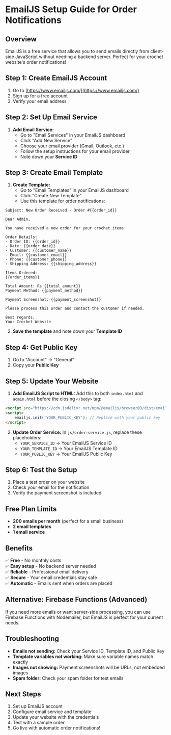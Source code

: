 # EmailJS Setup Guide for Order Notifications

## Overview
EmailJS is a free service that allows you to send emails directly from client-side JavaScript without needing a backend server. Perfect for your crochet website's order notifications!

## Step 1: Create EmailJS Account
1. Go to [https://www.emailjs.com/](https://www.emailjs.com/)
2. Sign up for a free account
3. Verify your email address

## Step 2: Set Up Email Service
1. **Add Email Service:**
   - Go to "Email Services" in your EmailJS dashboard
   - Click "Add New Service"
   - Choose your email provider (Gmail, Outlook, etc.)
   - Follow the setup instructions for your email provider
   - Note down your **Service ID**

## Step 3: Create Email Template
1. **Create Template:**
   - Go to "Email Templates" in your EmailJS dashboard
   - Click "Create New Template"
   - Use this template for order notifications:

```
Subject: New Order Received - Order #{{order_id}}

Dear Admin,

You have received a new order for your crochet items:

Order Details:
- Order ID: {{order_id}}
- Date: {{order_date}}
- Customer: {{customer_name}}
- Email: {{customer_email}}
- Phone: {{customer_phone}}
- Shipping Address: {{shipping_address}}

Items Ordered:
{{order_items}}

Total Amount: Rs {{total_amount}}
Payment Method: {{payment_method}}

Payment Screenshot: {{payment_screenshot}}

Please process this order and contact the customer if needed.

Best regards,
Your Crochet Website
```

2. **Save the template** and note down your **Template ID**

## Step 4: Get Public Key
1. Go to "Account" → "General"
2. Copy your **Public Key**

## Step 5: Update Your Website
1. **Add EmailJS Script to HTML:**
   Add this to both `index.html` and `admin.html` before the closing `</body>` tag:

```html
<script src="https://cdn.jsdelivr.net/npm/@emailjs/browser@3/dist/email.min.js"></script>
<script>
    emailjs.init('YOUR_PUBLIC_KEY'); // Replace with your public key
</script>
```

2. **Update Order Service:**
   In `js/order-service.js`, replace these placeholders:
   - `YOUR_SERVICE_ID` → Your EmailJS Service ID
   - `YOUR_TEMPLATE_ID` → Your EmailJS Template ID  
   - `YOUR_PUBLIC_KEY` → Your EmailJS Public Key

## Step 6: Test the Setup
1. Place a test order on your website
2. Check your email for the notification
3. Verify the payment screenshot is included

## Free Plan Limits
- **200 emails per month** (perfect for a small business)
- **2 email templates**
- **1 email service**

## Benefits
✅ **Free** - No monthly costs  
✅ **Easy setup** - No backend server needed  
✅ **Reliable** - Professional email delivery  
✅ **Secure** - Your email credentials stay safe  
✅ **Automatic** - Emails sent when orders are placed  

## Alternative: Firebase Functions (Advanced)
If you need more emails or want server-side processing, you can use Firebase Functions with Nodemailer, but EmailJS is perfect for your current needs.

## Troubleshooting
- **Emails not sending:** Check your Service ID, Template ID, and Public Key
- **Template variables not working:** Make sure variable names match exactly
- **Images not showing:** Payment screenshots will be URLs, not embedded images
- **Spam folder:** Check your spam folder for test emails

## Next Steps
1. Set up EmailJS account
2. Configure email service and template
3. Update your website with the credentials
4. Test with a sample order
5. Go live with automatic order notifications!
